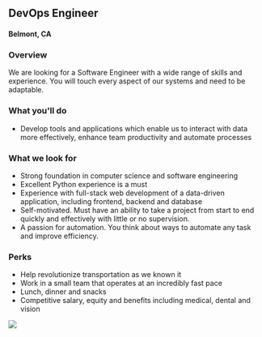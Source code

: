## DevOps Engineer 
#### Belmont, CA

### Overview
We are looking for a Software Engineer with a wide range of skills and experience. You will touch every aspect of our systems and need to be adaptable.

### What you'll do
+ Develop tools and applications which enable us to interact with data more effectively, enhance team productivity and automate processes

### What we look for
+ Strong foundation in computer science and software engineering
+ Excellent Python experience is a must
+ Experience with full-stack web development of a data-driven application, including frontend, backend and database
+ Self-motivated. Must have an ability to take a project from start to end quickly and effectively with little or no supervision.
+ A passion for automation. You think about ways to automate any task and improve efficiency.

### Perks
+ Help revolutionize transportation as we known it
+ Work in a small team that operates at an incredibly fast pace
+ Lunch, dinner and snacks
+ Competitive salary, equity and benefits including medical, dental and vision


[<img src="https://dabuttonfactory.com/button.png?t=Apply&f=Calibri-Bold&ts=24&tc=fff&tshs=1&tshc=000&hp=20&vp=8&c=5&bgt=gradient&bgc=3d85c6&ebgc=073763">](https://letsrockit.co/users/auth/github?job_id=rw1iyxjrieryaxzl-devops-engineer/)
